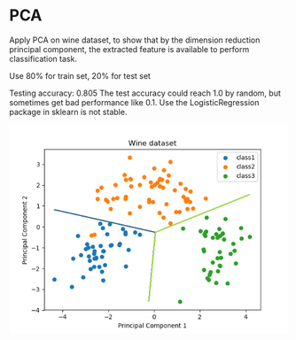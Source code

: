 # PCA
Apply PCA on wine dataset, to show that by the dimension reduction principal component, the extracted feature is available to perform classification task.

Use 80% for train set, 20% for test set

Testing accuracy: 0.805
The test accuracy could reach 1.0 by random, but sometimes get bad performance like 0.1. 
Use the LogisticRegression package in sklearn is not stable.

![img](https://github.com/laurence-lin/PCA/blob/master/wine_class.png)
